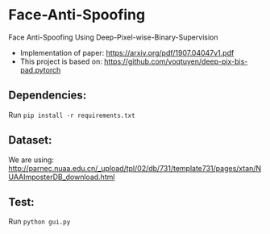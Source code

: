 # Face-Anti-Spoofing
Face Anti-Spoofing Using Deep-Pixel-wise-Binary-Supervision

- Implementation of paper: https://arxiv.org/pdf/1907.04047v1.pdf
- This project is based on: https://github.com/voqtuyen/deep-pix-bis-pad.pytorch

## Dependencies:
Run `pip install -r requirements.txt`

## Dataset:
We are using: http://parnec.nuaa.edu.cn/_upload/tpl/02/db/731/template731/pages/xtan/NUAAImposterDB_download.html

## Test:
Run `python gui.py`
